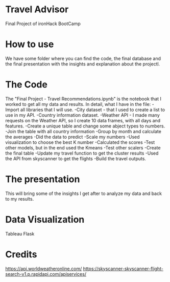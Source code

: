# Travel Advisor
Final Project of ironHack BootCamp

# How to use

We have some folder where you can find the code, the final database and the final presentation with the insights and explanation about the projectl.

# The Code
The "Final Project - Travel Recommendations.ipynb" is the notebook that I worked to get all my data and results. In detail, what I have in the file:
-Import all libraries that I will use.
-City dataset - that I used to create a list to use in my API.
-Country information dataset.
-Weather API - I made many requests on the Weather API, so I create 10 data frames, with all days and features.
-Create a unique table and change some abject types to numbers.
-Join the table with all country information
-Group by month and calculate the averages 
-Did the data to predict
-Scale my numbers
-Used visualization to choose the best K number
-Calculated the scores
-Test other models, but in the end used the Kmeans
-Test other scalers
-Create the final table
-Update my travel function to get the cluster results
-Used the API from skyscanner to get the flights
-Build the travel outputs.


# The presentation

This will bring some of the insights I get after to analyze my data and back to my results.

# Data Visualization
Tableau
Flask

# Credits
https://api.worldweatheronline.com/
https://skyscanner-skyscanner-flight-search-v1.p.rapidapi.com/apiservices/

